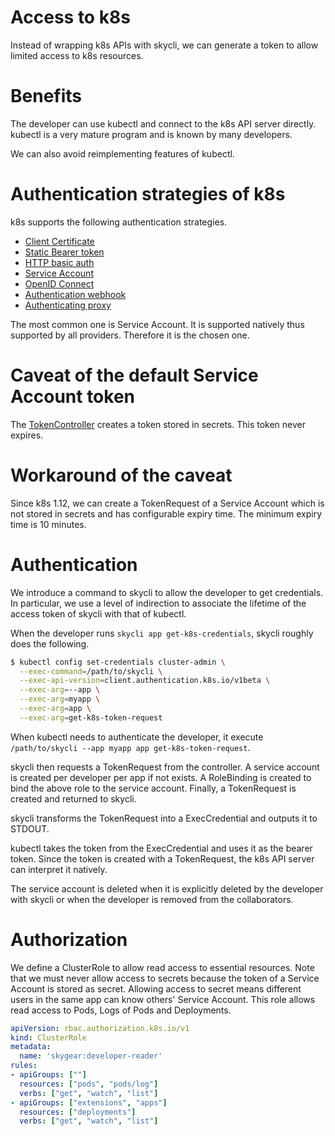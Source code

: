 # Access to k8s

Instead of wrapping k8s APIs with skycli, we can generate a token to allow limited access to
k8s resources.

# Benefits

The developer can use kubectl and connect to the k8s API server directly.
kubectl is a very mature program and is known by many developers.

We can also avoid reimplementing features of kubectl.

# Authentication strategies of k8s

k8s supports the following authentication strategies.

- [Client Certificate](https://kubernetes.io/docs/reference/access-authn-authz/authentication/#x509-client-certs)
- [Static Bearer token](https://kubernetes.io/docs/reference/access-authn-authz/authentication/#static-token-file)
- [HTTP basic auth](https://kubernetes.io/docs/reference/access-authn-authz/authentication/#static-password-file)
- [Service Account](https://kubernetes.io/docs/reference/access-authn-authz/authentication/#service-account-tokens)
- [OpenID Connect](https://kubernetes.io/docs/reference/access-authn-authz/authentication/#openid-connect-tokens)
- [Authentication webhook](https://kubernetes.io/docs/reference/access-authn-authz/authentication/#webhook-token-authentication)
- [Authenticating proxy](https://kubernetes.io/docs/reference/access-authn-authz/authentication/#authenticating-proxy)

The most common one is Service Account.
It is supported natively thus supported by all providers.
Therefore it is the chosen one.

# Caveat of the default Service Account token

The [TokenController](https://kubernetes.io/docs/reference/access-authn-authz/service-accounts-admin/#token-controller) creates a token stored in secrets. This token never expires.

# Workaround of the caveat

Since k8s 1.12, we can create a TokenRequest of a Service Account which is not stored in secrets and has configurable expiry time. The minimum expiry time is 10 minutes.

# Authentication

We introduce a command to skycli to allow the developer to get credentials.
In particular, we use a level of indirection to associate the lifetime of the access token of skycli
with that of kubectl.

When the developer runs `skycli app get-k8s-credentials`, skycli roughly does the following.

```sh
$ kubectl config set-credentials cluster-admin \
  --exec-command=/path/to/skycli \
  --exec-api-version=client.authentication.k8s.io/v1beta \
  --exec-arg=--app \
  --exec-arg=myapp \
  --exec-arg=app \
  --exec-arg=get-k8s-token-request
```

When kubectl needs to authenticate the developer, it execute `/path/to/skycli --app myapp app get-k8s-token-request`.

skycli then requests a TokenRequest from the controller.
A service account is created per developer per app if not exists.
A RoleBinding is created to bind the above role to the service account.
Finally, a TokenRequest is created and returned to skycli.

skycli transforms the TokenRequest into a ExecCredential and outputs it to STDOUT.

kubectl takes the token from the ExecCredential and uses it as the bearer token.
Since the token is created with a TokenRequest, the k8s API server can interpret it natively.

The service account is deleted when it is explicitly deleted by the developer with skycli or
when the developer is removed from the collaborators.

# Authorization

We define a ClusterRole to allow read access to essential resources.
Note that we must never allow access to secrets because
the token of a Service Account is stored as secret.
Allowing access to secret means
different users in the same app can know others' Service Account.
This role allows read access to Pods, Logs of Pods and Deployments.

```yaml
apiVersion: rbac.authorization.k8s.io/v1
kind: ClusterRole
metadata:
  name: 'skygear:developer-reader'
rules:
- apiGroups: [""]
  resources: ["pods", "pods/log"]
  verbs: ["get", "watch", "list"]
- apiGroups: ["extensions", "apps"]
  resources: ["deployments"]
  verbs: ["get", "watch", "list"]
```
